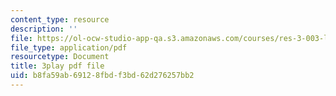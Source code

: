 ```yaml
---
content_type: resource
description: ''
file: https://ol-ocw-studio-app-qa.s3.amazonaws.com/courses/res-3-003-learn-to-build-your-own-videogame-with-the-unity-game-engine-and-microsoft-kinect-january-iap-2017/b8fa59ab69128fbdf3bd62d276257bb2_5wbD-zChZsU.pdf
file_type: application/pdf
resourcetype: Document
title: 3play pdf file
uid: b8fa59ab-6912-8fbd-f3bd-62d276257bb2
---
```


